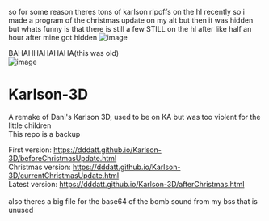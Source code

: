 so for some reason theres tons of karlson ripoffs on the hl recently so i made a program of the christmas update on my alt but then it was hidden but whats funny is that there is still a few STILL on the hl after like half an hour after mine got hidden
![image](https://user-images.githubusercontent.com/115298848/217662617-668ae94a-0ea0-460e-9215-9dd530c81375.png)


BAHAHHAHAHAHA(this was old)<br>
![image](https://user-images.githubusercontent.com/115298848/213750094-fdaef4a8-0101-4106-93ad-a24724c2ed4e.png)


# Karlson-3D
A remake of Dani's Karlson 3D, used to be on KA but was too violent for the little children<br>
This repo is a backup

First version: https://dddatt.github.io/Karlson-3D/beforeChristmasUpdate.html
<br>Christmas version: https://dddatt.github.io/Karlson-3D/currentChristmasUpdate.html
<br>Latest version: https://dddatt.github.io/Karlson-3D/afterChristmas.html
<br><br>
also theres a big file for the base64 of the bomb sound from my bss that is unused
